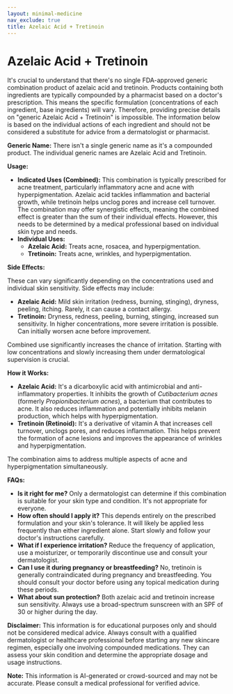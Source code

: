 ```yaml
---
layout: minimal-medicine
nav_exclude: true
title: Azelaic Acid + Tretinoin
---
```


# Azelaic Acid + Tretinoin

It's crucial to understand that there's no single FDA-approved generic combination product of azelaic acid and tretinoin.  Products containing both ingredients are typically compounded by a pharmacist based on a doctor's prescription. This means the specific formulation (concentrations of each ingredient, base ingredients) will vary.  Therefore, providing precise details on "generic Azelaic Acid + Tretinoin" is impossible.  The information below is based on the individual actions of each ingredient and should not be considered a substitute for advice from a dermatologist or pharmacist.

**Generic Name:**  There isn't a single generic name as it's a compounded product. The individual generic names are Azelaic Acid and Tretinoin.

**Usage:**

* **Indicated Uses (Combined):** This combination is typically prescribed for acne treatment, particularly inflammatory acne and acne with hyperpigmentation.  Azelaic acid tackles inflammation and bacterial growth, while tretinoin helps unclog pores and increase cell turnover.  The combination may offer synergistic effects, meaning the combined effect is greater than the sum of their individual effects.  However, this needs to be determined by a medical professional based on individual skin type and needs.
* **Individual Uses:**
    * **Azelaic Acid:** Treats acne, rosacea, and hyperpigmentation.
    * **Tretinoin:** Treats acne, wrinkles, and hyperpigmentation.

**Side Effects:**

These can vary significantly depending on the concentrations used and individual skin sensitivity. Side effects may include:

* **Azelaic Acid:**  Mild skin irritation (redness, burning, stinging), dryness, peeling, itching.  Rarely, it can cause a contact allergy.
* **Tretinoin:**  Dryness, redness, peeling, burning, stinging, increased sun sensitivity.  In higher concentrations, more severe irritation is possible.  Can initially worsen acne before improvement.

Combined use significantly increases the chance of irritation. Starting with low concentrations and slowly increasing them under dermatological supervision is crucial.

**How it Works:**

* **Azelaic Acid:** It's a dicarboxylic acid with antimicrobial and anti-inflammatory properties. It inhibits the growth of *Cutibacterium acnes* (formerly *Propionibacterium acnes*), a bacterium that contributes to acne. It also reduces inflammation and potentially inhibits melanin production, which helps with hyperpigmentation.
* **Tretinoin (Retinoid):** It's a derivative of vitamin A that increases cell turnover, unclogs pores, and reduces inflammation. This helps prevent the formation of acne lesions and improves the appearance of wrinkles and hyperpigmentation.

The combination aims to address multiple aspects of acne and hyperpigmentation simultaneously.

**FAQs:**

* **Is it right for me?** Only a dermatologist can determine if this combination is suitable for your skin type and condition.  It's not appropriate for everyone.
* **How often should I apply it?**  This depends entirely on the prescribed formulation and your skin's tolerance. It will likely be applied less frequently than either ingredient alone.  Start slowly and follow your doctor's instructions carefully.
* **What if I experience irritation?**  Reduce the frequency of application, use a moisturizer, or temporarily discontinue use and consult your dermatologist.
* **Can I use it during pregnancy or breastfeeding?** No, tretinoin is generally contraindicated during pregnancy and breastfeeding.  You should consult your doctor before using any topical medication during these periods.
* **What about sun protection?**  Both azelaic acid and tretinoin increase sun sensitivity.  Always use a broad-spectrum sunscreen with an SPF of 30 or higher during the day.


**Disclaimer:** This information is for educational purposes only and should not be considered medical advice. Always consult with a qualified dermatologist or healthcare professional before starting any new skincare regimen, especially one involving compounded medications. They can assess your skin condition and determine the appropriate dosage and usage instructions.


**Note:** This information is AI-generated or crowd-sourced and may not be accurate. Please consult a medical professional for verified advice.
